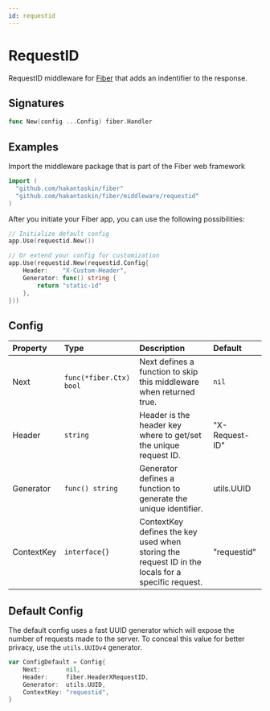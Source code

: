 ```yaml
---
id: requestid
---
```


# RequestID

RequestID middleware for [Fiber](https://github.com/gofiber/fiber) that adds an indentifier to the response.

## Signatures

```go
func New(config ...Config) fiber.Handler
```

## Examples

Import the middleware package that is part of the Fiber web framework

```go
import (
  "github.com/hakantaskin/fiber"
  "github.com/hakantaskin/fiber/middleware/requestid"
)
```

After you initiate your Fiber app, you can use the following possibilities:

```go
// Initialize default config
app.Use(requestid.New())

// Or extend your config for customization
app.Use(requestid.New(requestid.Config{
    Header:    "X-Custom-Header",
    Generator: func() string {
        return "static-id"
    },
}))
```

## Config

| Property   | Type                    | Description                                                                                       | Default        |
|:-----------|:------------------------|:--------------------------------------------------------------------------------------------------|:---------------|
| Next       | `func(*fiber.Ctx) bool` | Next defines a function to skip this middleware when returned true.                               | `nil`          |
| Header     | `string`                | Header is the header key where to get/set the unique request ID.                                  | "X-Request-ID" |
| Generator  | `func() string`         | Generator defines a function to generate the unique identifier.                                   | utils.UUID     |
| ContextKey | `interface{}`           | ContextKey defines the key used when storing the request ID in the locals for a specific request. | "requestid"    |

## Default Config
The default config uses a fast UUID generator which will expose the number of
requests made to the server. To conceal this value for better privacy, use the
`utils.UUIDv4` generator.

```go
var ConfigDefault = Config{
    Next:       nil,
    Header:     fiber.HeaderXRequestID,
	Generator:  utils.UUID,
	ContextKey: "requestid",
}
```
